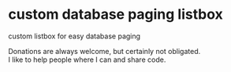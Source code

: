 # custom database paging listbox
custom listbox for easy database paging

Donations are always welcome, but certainly not obligated.<br/>
I like to help people where I can and share code.

<script src="https://www.paypalobjects.com/js/external/paypal-button.min.js?merchant=WE5GFT33ZPFJW " async="async" 
    data-button="donate" 
    data-currency="EUR"
></script>
